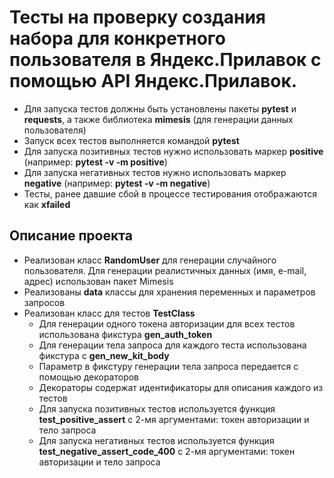 ﻿# Тесты на проверку создания набора для конкретного пользователя в Яндекс.Прилавок с помощью API Яндекс.Прилавок.
- Для запуска тестов должны быть установлены пакеты **pytest** и **requests**, а также библиотека **mimesis** (для генерации данных пользователя)
- Запуск всех тестов выполняется командой **pytest**
- Для запуска позитивных тестов нужно использовать маркер **positive** (например: **pytest -v -m positive**)
- Для запуска негативных тестов нужно использовать маркер **negative** (например: **pytest -v -m negative**)
- Тесты, ранее давшие сбой в процессе тестирования отображаются как **xfailed**

## Описание проекта
- Реализован класс **RandomUser** для генерации случайного пользователя. Для генерации реалистичных данных (имя, e-mail, адрес) использован пакет Mimesis
- Реализованы **data** классы для хранения переменных и параметров запросов
- Реализован класс для тестов **TestClass**
  - Для генерации одного токена авторизации для всех тестов использована фикстура **gen_auth_token** 
  - Для генерации тела запроса для каждого теста использована фикстура с **gen_new_kit_body**
  - Параметр в фикстуру генерации тела запроса передается с помощью декораторов
  - Декораторы содержат идентификаторы для описания каждого из тестов
  - Для запуска позитивных тестов используется функция **test_positive_assert** с 2-мя аргументами: токен авторизации и тело запроса
  - Для запуска негативных тестов используется функция **test_negative_assert_code_400** с 2-мя аргументами: токен авторизации и тело запроса